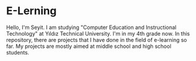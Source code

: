 # E-Lerning
Hello, I'm Seyit. I am studying "Computer Education and Instructional Technology" at Yıldız Technical University. I'm in my 4th grade now.
In this repository, there are projects that I have done in the field of e-learning so far. My projects are mostly aimed at middle school and high school students.
